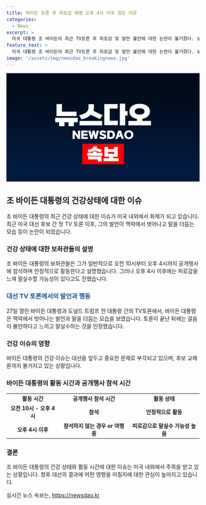 ```yaml
---
title: 바이든 토론 후 피로감 해명 오후 4시 이후 힘든 이유
categories:
  - News
excerpt: >
  미국 대통령 조 바이든의 최근 TV토론 후 피로감 및 발언 불안에 대한 논란이 불거졌다. 보좌관들은 오후 4시 이후 피로감으로 말실수 가능성이 높다고 설명했으며, 바이든 대통령은 토론 후 자신의 상태를 인정하면서 후보 교체론을 일축했다. 이에 대한 관심이 커지는 가운데, 바이든 대통령의 안정적 활동 시간과 관련된 논의가 진행되고 있다.
feature_text: >
  미국 대통령 조 바이든의 최근 TV토론 후 피로감 및 발언 불안에 대한 논란이 불거졌다. 보좌관들은 오후 4시 이후 피로감으로 말실수 가능성이 높다고 설명했으며, 바이든 대통령은 토론 후 자신의 상태를 인정하면서 후보 교체론을 일축했다. 이에 대한 관심이 커지는 가운데, 바이든 대통령의 안정적 활동 시간과 관련된 논의가 진행되고 있다.
image: '/assets/img/newsdao_breakingnews.jpg'
---
```


<p><img src="/assets/img/newsdao_breakingnews.jpg" alt="pcversion 속보" /></p>

<h2 data-ke-size="size26">조 바이든 대통령의 건강상태에 대한 이슈</h2>

<p data-ke-size="size16">조 바이든 대통령의 최근 건강 상태에 대한 이슈가 미국 내외에서 화제가 되고 있습니다. 최근 미국 대선 후보 간 첫 TV 토론 이후, 그의 발언이 맥락에서 벗어나고 말을 더듬는 모습 등이 논란이 되었습니다.</p>

<h3>건강 상태에 대한 보좌관들의 설명</h3>

<p data-ke-size="size16">조 바이든 대통령의 보좌관들은 그가 일반적으로 오전 10시부터 오후 4시까지 공개행사에 참석하며 안정적으로 활동한다고 설명했습니다. 그러나 오후 4시 이후에는 피로감을 느껴 말실수할 가능성이 있다고도 전했습니다.</p>

<h3><span style="color: #1a5490;">대선 TV 토론에서의 발언과 행동</span></h3>

<p data-ke-size="size16">27일 열린 바이든 대통령과 도널드 트럼프 전 대통령 간의 TV토론에서, 바이든 대통령은 맥락에서 벗어나는 발언과 말을 더듬는 모습을 보였습니다. 토론이 끝난 뒤에는 걸음이 불안하다고 느끼고 말실수하는 것을 인정했습니다.</p>

<h3>건강 이슈의 영향</h3>

<p data-ke-size="size16">바이든 대통령의 건강 이슈는 대선을 앞두고 중요한 문제로 부각되고 있으며, 후보 교체론까지 불거지고 있는 상황입니다.</p>

<h3>바이든 대통령의 활동 시간과 공개행사 참석 시간</h3>

<table>
    <tbody>
        <tr>
            <td style="text-align: center; height: 17px;"><b>활동 시간</b></td>
            <td style="text-align: center; height: 17px;"><b>공개행사 참석 시간</b></td>
            <td style="text-align: center; height: 17px;"><b>활동 상태</b></td>
        </tr>
        <tr>
            <td style="text-align: center; height: 17px;"><b>오전 10시 - 오후 4시</b></td>
            <td style="text-align: center; height: 17px;"><b>참석</b></td>
            <td style="text-align: center; height: 17px;"><b>안정적으로 활동</b></td>
        </tr>
        <tr>
            <td style="text-align: center; height: 17px;"><b>오후 4시 이후</b></td>
            <td style="text-align: center; height: 17px;"><b>참석하지 않는 경우 or 여행 중</b></td>
            <td style="text-align: center; height: 17px;"><b>피로감으로 말실수 가능성 높음</b></td>
        </tr>
    </tbody>
</table>

<h3>결론</h3>

<p data-ke-size="size16">조 바이든 대통령의 건강 상태와 활동 시간에 대한 이슈는 미국 내외에서 주목을 받고 있는 상황입니다. 향후 대선의 결과에 어떤 영향을 미칠지에 대한 관심이 높아지고 있습니다.</p>
실시간 뉴스 속보는, <a href="https://newsdao.kr" rel="dofollow">https://newsdao.kr</a>


